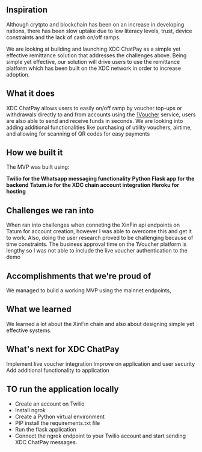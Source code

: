 ## Inspiration
Although crytpto and blockchain has been on an increase in developing nations, there has been slow uptake due to low literacy levels, trust, device constraints and the lack of cash on/off ramps.

We are looking at building and launching XDC ChatPay as a simple yet effective remittance solution that addresses the challenges above. Being simple yet effective, our solution will drive users to use the remittance platform which has been built on the XDC network in order to increase adoption.

## What it does

XDC ChatPay allows users to easily on/off ramp by voucher top-ups or withdrawals directly to and from accounts using the [1Voucher](https://1foryou.com/) service, users are also able to send and receive funds in seconds. We are looking into adding additional functionalities like purchasing of utility vouchers, airtime, and allowing for scanning of QR codes for easy payments 

## How we built it

The MVP was built using:

**Twilio for the Whatsapp messaging functionality**
**Python Flask app for the backend**
**Tatum.io for the XDC chain account integration**
**Heroku for hosting**

## Challenges we ran into

When ran into challenges when conneting the XinFin api endpoints on Tatum for account creation, however I was able to overcome this and get it to work. Also, doing the user research proved to be challenging because of time constraints. The business approval time on the 1Voucher platform is lengthy so I was not able to include the live voucher authentication to the demo

## Accomplishments that we're proud of

We managed to build a working MVP using the mainnet endpoints, 

## What we learned

We learned a lot about the XinFin chain and also about designing simple yet effective systems.

## What's next for XDC ChatPay

Implement live voucher integration
Improve on application and user security
Add additional functionality to application

## TO run the application locally

- Create an account on Twilio
- Install ngrok
- Create a Python virtual environment
- PIP install the requirements.txt file
- Run the flask application
- Connect the ngrok endpoint to your Twilio account and start sending XDC ChatPay messages. 
